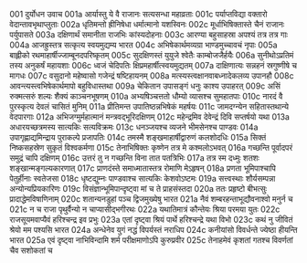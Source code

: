001	दुर्योधन उवाच
001a	आर्यास्तु ये वै राजानः सत्यसन्धा महाव्रताः
001c	पर्याप्तविद्या वक्तारो वेदान्तावभृथाप्लुताः
002a	धृतिमन्तो ह्रीनिषेधा धर्मात्मानो यशस्विनः
002c	मूर्धाभिषिक्तास्ते चैनं राजानः पर्युपासते
003a	दक्षिणार्थं समानीता राजभिः कांस्यदोहनाः
003c	आरण्या बहुसाहस्रा अपश्यं तत्र तत्र गाः
004a	आजह्रुस्तत्र सत्कृत्य स्वयमुद्यम्य भारत
004c	अभिषेकार्थमव्यग्रा भाण्डमुच्चावचं नृपाः
005a	बाह्लीको रथमाहार्षीज्जाम्बूनदपरिष्कृतम्
005c	सुदक्षिणस्तं युयुजे श्वेतैः काम्बोजजैर्हयैः
006a	सुनीथोऽप्रतिमं तस्य अनुकर्षं महायशाः
006c	ध्वजं चेदिपतिः क्षिप्रमहार्षीत्स्वयमुद्यतम्
007a	दाक्षिणात्यः सन्नहनं स्रगुष्णीषे च मागधः
007c	वसुदानो महेष्वासो गजेन्द्रं षष्टिहायनम्
008a	मत्स्यस्त्वक्षानवाबध्नादेकलव्य उपानहौ
008c	आवन्त्यस्त्वभिषेकार्थमापो बहुविधास्तथा
009a	चेकितान उपासङ्गं धनुः काश्य उपाहरत्
009c	असिं रुक्मत्सरुं शल्यः शैक्यं काञ्चनभूषणम्
010a	अभ्यषिञ्चत्ततो धौम्यो व्यासश्च सुमहातपाः
010c	नारदं वै पुरस्कृत्य देवलं चासितं मुनिम्
011a	प्रीतिमन्त उपातिष्ठन्नभिषेकं महर्षयः
011c	जामदग्न्येन सहितास्तथान्ये वेदपारगाः
012a	अभिजग्मुर्महात्मानं मन्त्रवद्भूरिदक्षिणम्
012c	महेन्द्रमिव देवेन्द्रं दिवि सप्तर्षयो यथा
013a	अधारयच्छत्रमस्य सात्यकिः सत्यविक्रमः
013c	धनञ्जयश्च व्यजने भीमसेनश्च पाण्डवः
014a	उपागृह्णाद्यमिन्द्राय पुराकल्पे प्रजापतिः
014c	तमस्मै शङ्खमाहार्षीद्वारुणं कलशोदधिः
015a	सिक्तं निष्कसहस्रेण सुकृतं विश्वकर्मणा
015c	तेनाभिषिक्तः कृष्णेन तत्र मे कश्मलोऽभवत्
016a	गच्छन्ति पूर्वादपरं समुद्रं चापि दक्षिणम्
016c	उत्तरं तु न गच्छन्ति विना तात पतत्रिभिः
017a	तत्र स्म दध्मुः शतशः शङ्खान्मङ्गल्यकारणात्
017c	प्राणदंस्ते समाध्मातास्तत्र रोमाणि मेऽहृषन्
018a	प्रणता भूमिपाश्चापि पेतुर्हीनाः स्वतेजसा
018c	धृष्टद्युम्नः पाण्डवाश्च सात्यकिः केशवोऽष्टमः
019a	सत्त्वस्थाः शौर्यसम्पन्ना अन्योन्यप्रियकारिणः
019c	विसंज्ञान्भूमिपान्दृष्ट्वा मां च ते प्राहसंस्तदा
020a	ततः प्रहृष्टो बीभत्सुः प्रादाद्धेमविषाणिनाम्
020c	शतान्यनडुहां पञ्च द्विजमुख्येषु भारत
021a	नैवं शम्बरहन्ताभूद्यौवनाश्वो मनुर्न च
021c	न च राजा पृथुर्वैन्यो न चाप्यासीद्भगीरथः
022a	यथातिमात्रं कौन्तेयः श्रिया परमया युतः
022c	राजसूयमवाप्यैवं हरिश्चन्द्र इव प्रभुः
023a	एतां दृष्ट्वा श्रियं पार्थे हरिश्चन्द्रे यथा विभो
023c	कथं नु जीवितं श्रेयो मम पश्यसि भारत
024a	अन्धेनेव युगं नद्धं विपर्यस्तं नराधिप
024c	कनीयांसो विवर्धन्ते ज्येष्ठा हीयन्ति भारत
025a	एवं दृष्ट्वा नाभिविन्दामि शर्म परीक्षमाणोऽपि कुरुप्रवीर
025c	तेनाहमेवं कृशतां गतश्च विवर्णतां चैव सशोकतां च
